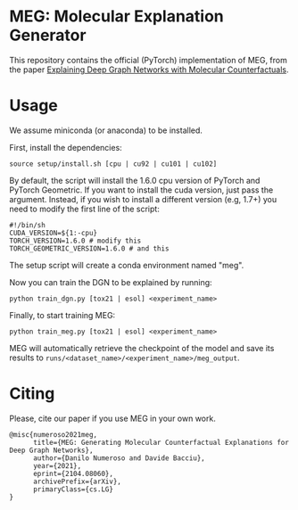 # MEG: Molecular Explanation Generator
This repository contains the official (PyTorch) implementation of MEG, from the paper [Explaining Deep Graph Networks with Molecular Counterfactuals](https://arxiv.org/abs/2011.05134).

# Usage
We assume miniconda (or anaconda) to be installed.

First, install the dependencies:
```
source setup/install.sh [cpu | cu92 | cu101 | cu102]
```
By default, the script will install the 1.6.0 cpu version of PyTorch and PyTorch Geometric. If you want to install the cuda version, just pass the argument. Instead, if you wish to install a different version (e.g, 1.7+) you need to modify the first line of the script:

```
#!/bin/sh
CUDA_VERSION=${1:-cpu}
TORCH_VERSION=1.6.0 # modify this
TORCH_GEOMETRIC_VERSION=1.6.0 # and this
```

The setup script will create a conda environment named "meg".

Now you can train the DGN to be explained by running:
```
python train_dgn.py [tox21 | esol] <experiment_name>
```

Finally, to start training MEG:
```
python train_meg.py [tox21 | esol] <experiment_name>
```
MEG will automatically retrieve the checkpoint of the model and save its
results to ```runs/<dataset_name>/<experiment_name>/meg_output```.

# Citing
Please, cite our paper if you use MEG in your own work.

```
@misc{numeroso2021meg,
      title={MEG: Generating Molecular Counterfactual Explanations for Deep Graph Networks},
      author={Danilo Numeroso and Davide Bacciu},
      year={2021},
      eprint={2104.08060},
      archivePrefix={arXiv},
      primaryClass={cs.LG}
}
```
